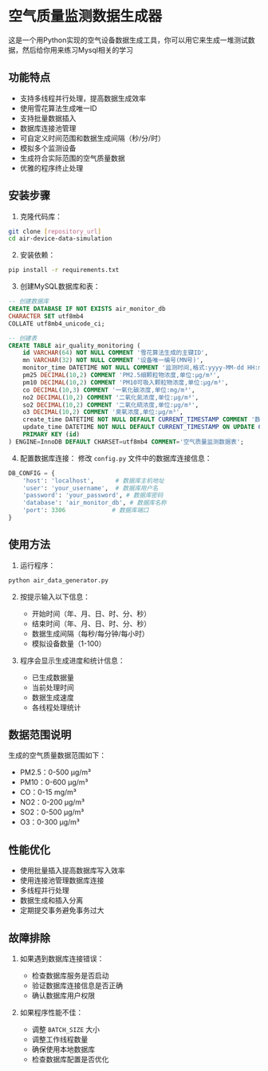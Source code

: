 # 空气质量监测数据生成器
这是一个用Python实现的空气设备数据生成工具，你可以用它来生成一堆测试数据，然后给你用来练习Mysql相关的学习

## 功能特点

- 支持多线程并行处理，提高数据生成效率
- 使用雪花算法生成唯一ID
- 支持批量数据插入
- 数据库连接池管理
- 可自定义时间范围和数据生成间隔（秒/分/时）
- 模拟多个监测设备
- 生成符合实际范围的空气质量数据
- 优雅的程序终止处理

## 安装步骤

1. 克隆代码库：
```bash
git clone [repository_url]
cd air-device-data-simulation
```

2. 安装依赖：
```bash
pip install -r requirements.txt
```

3. 创建MySQL数据库和表：

```sql
-- 创建数据库
CREATE DATABASE IF NOT EXISTS air_monitor_db
CHARACTER SET utf8mb4
COLLATE utf8mb4_unicode_ci;

-- 创建表
CREATE TABLE air_quality_monitoring (
    id VARCHAR(64) NOT NULL COMMENT '雪花算法生成的主键ID',
    mn VARCHAR(32) NOT NULL COMMENT '设备唯一编号(MN号)',
    monitor_time DATETIME NOT NULL COMMENT '监测时间,格式:yyyy-MM-dd HH:mm:ss',
    pm25 DECIMAL(10,2) COMMENT 'PM2.5细颗粒物浓度,单位:μg/m³',
    pm10 DECIMAL(10,2) COMMENT 'PM10可吸入颗粒物浓度,单位:μg/m³',
    co DECIMAL(10,3) COMMENT '一氧化碳浓度,单位:mg/m³',
    no2 DECIMAL(10,2) COMMENT '二氧化氮浓度,单位:μg/m³',
    so2 DECIMAL(10,2) COMMENT '二氧化硫浓度,单位:μg/m³',
    o3 DECIMAL(10,2) COMMENT '臭氧浓度,单位:μg/m³',
    create_time DATETIME NOT NULL DEFAULT CURRENT_TIMESTAMP COMMENT '数据入库时间',
    update_time DATETIME NOT NULL DEFAULT CURRENT_TIMESTAMP ON UPDATE CURRENT_TIMESTAMP COMMENT '数据更新时间',
    PRIMARY KEY (id)
) ENGINE=InnoDB DEFAULT CHARSET=utf8mb4 COMMENT='空气质量监测数据表';
```

4. 配置数据库连接：
   修改 `config.py` 文件中的数据库连接信息：
```python
DB_CONFIG = {
    'host': 'localhost',      # 数据库主机地址
    'user': 'your_username',  # 数据库用户名
    'password': 'your_password', # 数据库密码
    'database': 'air_monitor_db', # 数据库名称
    'port': 3306             # 数据库端口
}
```

## 使用方法

1. 运行程序：
```bash
python air_data_generator.py
```

2. 按提示输入以下信息：
   - 开始时间（年、月、日、时、分、秒）
   - 结束时间（年、月、日、时、分、秒）
   - 数据生成间隔（每秒/每分钟/每小时）
   - 模拟设备数量（1-100）

3. 程序会显示生成进度和统计信息：
   - 已生成数据量
   - 当前处理时间
   - 数据生成速度
   - 各线程处理统计

## 数据范围说明

生成的空气质量数据范围如下：
- PM2.5：0-500 μg/m³
- PM10：0-600 μg/m³
- CO：0-15 mg/m³
- NO2：0-200 μg/m³
- SO2：0-500 μg/m³
- O3：0-300 μg/m³

## 性能优化

- 使用批量插入提高数据库写入效率
- 使用连接池管理数据库连接
- 多线程并行处理
- 数据生成和插入分离
- 定期提交事务避免事务过大

## 故障排除

1. 如果遇到数据库连接错误：
   - 检查数据库服务是否启动
   - 验证数据库连接信息是否正确
   - 确认数据库用户权限

2. 如果程序性能不佳：
   - 调整 `BATCH_SIZE` 大小
   - 调整工作线程数量
   - 确保使用本地数据库
   - 检查数据库配置是否优化
